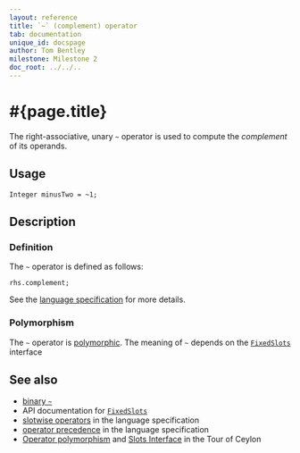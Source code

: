 ```yaml
---
layout: reference
title: `~` (complement) operator
tab: documentation
unique_id: docspage
author: Tom Bentley
milestone: Milestone 2
doc_root: ../../..
---
```


# #{page.title}

The right-associative, unary `~` operator is used to compute the 
*complement* of its operands.

## Usage 

    Integer minusTwo = ~1;

## Description

### Definition

The `~` operator is defined as follows:

    rhs.complement;

See the [language specification](#{page.doc_root}/#{site.urls.spec_relative}#slotwise) for 
more details.

### Polymorphism

The `~` operator is [polymorphic](#{page.doc_root}/reference/operator/operator-polymorphism). 
The meaning of `~` depends on the 
[`FixedSlots`](#{page.doc_root}/api/ceylon/language/interface_FixedSlots.html) interface 

## See also

* [binary `~`](../complement-in)
* API documentation for [`FixedSlots`](#{page.doc_root}/api/ceylon/language/interface_FixedSlots.html)
* [slotwise operators](#{page.doc_root}/#{site.urls.spec_relative}#slotwise) in the 
  language specification
* [operator precedence](#{page.doc_root}/#{site.urls.spec_relative}#operatorprecedence) in the 
  language specification
* [Operator polymorphism](#{page.doc_root}/tour/language-module/#operator_polymorphism) 
  and 
  [Slots Interface](#{page.doc_root}/tour/language-module/#the_slots_interface) 
  in the Tour of Ceylon

